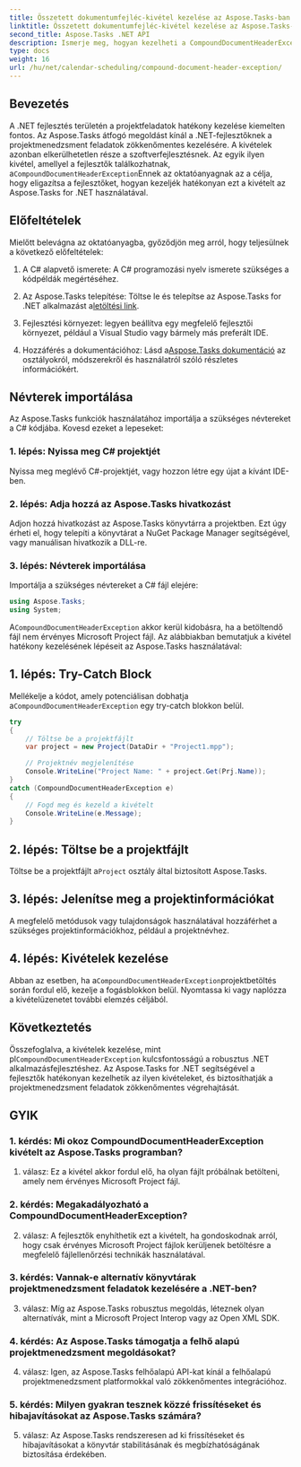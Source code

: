 ```yaml
---
title: Összetett dokumentumfejléc-kivétel kezelése az Aspose.Tasks-ban
linktitle: Összetett dokumentumfejléc-kivétel kezelése az Aspose.Tasks-ban
second_title: Aspose.Tasks .NET API
description: Ismerje meg, hogyan kezelheti a CompoundDocumentHeaderException kivételt az Aspose.Tasks for .NET-ben. Lépésről lépésre útmutatót kaphat kódpéldákkal.
type: docs
weight: 16
url: /hu/net/calendar-scheduling/compound-document-header-exception/
---
```

## Bevezetés

 A .NET fejlesztés területén a projektfeladatok hatékony kezelése kiemelten fontos. Az Aspose.Tasks átfogó megoldást kínál a .NET-fejlesztőknek a projektmenedzsment feladatok zökkenőmentes kezelésére. A kivételek azonban elkerülhetetlen része a szoftverfejlesztésnek. Az egyik ilyen kivétel, amellyel a fejlesztők találkozhatnak, a`CompoundDocumentHeaderException`Ennek az oktatóanyagnak az a célja, hogy eligazítsa a fejlesztőket, hogyan kezeljék hatékonyan ezt a kivételt az Aspose.Tasks for .NET használatával.

## Előfeltételek

Mielőtt belevágna az oktatóanyagba, győződjön meg arról, hogy teljesülnek a következő előfeltételek:

1. A C# alapvető ismerete: A C# programozási nyelv ismerete szükséges a kódpéldák megértéséhez.
   
2.  Az Aspose.Tasks telepítése: Töltse le és telepítse az Aspose.Tasks for .NET alkalmazást a[letöltési link](https://releases.aspose.com/tasks/net/).

3. Fejlesztési környezet: legyen beállítva egy megfelelő fejlesztői környezet, például a Visual Studio vagy bármely más preferált IDE.

4.  Hozzáférés a dokumentációhoz: Lásd a[Aspose.Tasks dokumentáció](https://reference.aspose.com/tasks/net/) az osztályokról, módszerekről és használatról szóló részletes információkért.

## Névterek importálása

Az Aspose.Tasks funkciók használatához importálja a szükséges névtereket a C# kódjába. Kovesd ezeket a lepeseket:

### 1. lépés: Nyissa meg C# projektjét

Nyissa meg meglévő C#-projektjét, vagy hozzon létre egy újat a kívánt IDE-ben.

### 2. lépés: Adja hozzá az Aspose.Tasks hivatkozást

Adjon hozzá hivatkozást az Aspose.Tasks könyvtárra a projektben. Ezt úgy érheti el, hogy telepíti a könyvtárat a NuGet Package Manager segítségével, vagy manuálisan hivatkozik a DLL-re.

### 3. lépés: Névterek importálása

Importálja a szükséges névtereket a C# fájl elejére:

```csharp
using Aspose.Tasks;
using System;


```

 A`CompoundDocumentHeaderException` akkor kerül kidobásra, ha a betöltendő fájl nem érvényes Microsoft Project fájl. Az alábbiakban bemutatjuk a kivétel hatékony kezelésének lépéseit az Aspose.Tasks használatával:

## 1. lépés: Try-Catch Block

 Mellékelje a kódot, amely potenciálisan dobhatja a`CompoundDocumentHeaderException` egy try-catch blokkon belül.

```csharp
try
{
    // Töltse be a projektfájlt
    var project = new Project(DataDir + "Project1.mpp");

    // Projektnév megjelenítése
    Console.WriteLine("Project Name: " + project.Get(Prj.Name));
}
catch (CompoundDocumentHeaderException e)
{
    // Fogd meg és kezeld a kivételt
    Console.WriteLine(e.Message);
}
```

## 2. lépés: Töltse be a projektfájlt

 Töltse be a projektfájlt a`Project` osztály által biztosított Aspose.Tasks.

## 3. lépés: Jelenítse meg a projektinformációkat

A megfelelő metódusok vagy tulajdonságok használatával hozzáférhet a szükséges projektinformációkhoz, például a projektnévhez.

## 4. lépés: Kivételek kezelése

 Abban az esetben, ha a`CompoundDocumentHeaderException`projektbetöltés során fordul elő, kezelje a fogásblokkon belül. Nyomtassa ki vagy naplózza a kivételüzenetet további elemzés céljából.

## Következtetés

 Összefoglalva, a kivételek kezelése, mint pl`CompoundDocumentHeaderException` kulcsfontosságú a robusztus .NET alkalmazásfejlesztéshez. Az Aspose.Tasks for .NET segítségével a fejlesztők hatékonyan kezelhetik az ilyen kivételeket, és biztosíthatják a projektmenedzsment feladatok zökkenőmentes végrehajtását.

## GYIK

### 1. kérdés: Mi okoz CompoundDocumentHeaderException kivételt az Aspose.Tasks programban?

1. válasz: Ez a kivétel akkor fordul elő, ha olyan fájlt próbálnak betölteni, amely nem érvényes Microsoft Project fájl.

### 2. kérdés: Megakadályozható a CompoundDocumentHeaderException?

2. válasz: A fejlesztők enyhíthetik ezt a kivételt, ha gondoskodnak arról, hogy csak érvényes Microsoft Project fájlok kerüljenek betöltésre a megfelelő fájlellenőrzési technikák használatával.

### 3. kérdés: Vannak-e alternatív könyvtárak projektmenedzsment feladatok kezelésére a .NET-ben?

3. válasz: Míg az Aspose.Tasks robusztus megoldás, léteznek olyan alternatívák, mint a Microsoft Project Interop vagy az Open XML SDK.

### 4. kérdés: Az Aspose.Tasks támogatja a felhő alapú projektmenedzsment megoldásokat?

4. válasz: Igen, az Aspose.Tasks felhőalapú API-kat kínál a felhőalapú projektmenedzsment platformokkal való zökkenőmentes integrációhoz.

### 5. kérdés: Milyen gyakran tesznek közzé frissítéseket és hibajavításokat az Aspose.Tasks számára?

5. válasz: Az Aspose.Tasks rendszeresen ad ki frissítéseket és hibajavításokat a könyvtár stabilitásának és megbízhatóságának biztosítása érdekében.